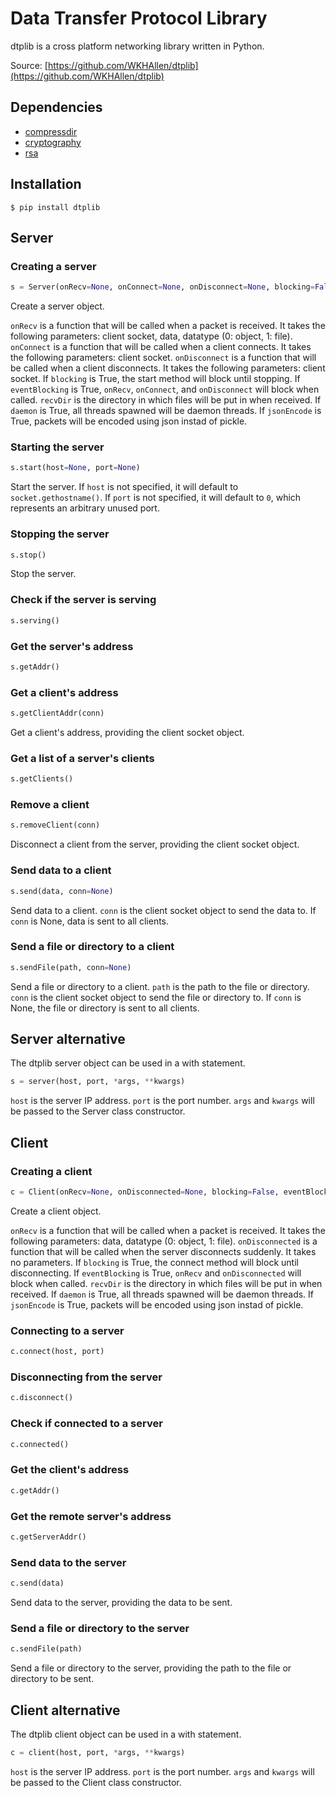 # Data Transfer Protocol Library

dtplib is a cross platform networking library written in Python.

Source: [https://github.com/WKHAllen/dtplib](https://github.com/WKHAllen/dtplib)

## Dependencies

* [compressdir](https://github.com/WKHAllen/compressdir)
* [cryptography](https://github.com/pyca/cryptography)
* [rsa](https://github.com/sybrenstuvel/python-rsa/)

## Installation

```console
$ pip install dtplib
```

## Server

### Creating a server

```py
s = Server(onRecv=None, onConnect=None, onDisconnect=None, blocking=False, eventBlocking=False, recvDir=None, daemon=True, jsonEncode=False)
```

Create a server object.

`onRecv` is a function that will be called when a packet is received. It takes the following parameters: client socket, data, datatype (0: object, 1: file).
`onConnect` is a function that will be called when a client connects. It takes the following parameters: client socket.
`onDisconnect` is a function that will be called when a client disconnects. It takes the following parameters: client socket.
If `blocking` is True, the start method will block until stopping.
If `eventBlocking` is True, `onRecv`, `onConnect`, and `onDisconnect` will block when called.
`recvDir` is the directory in which files will be put in when received.
If `daemon` is True, all threads spawned will be daemon threads.
If `jsonEncode` is True, packets will be encoded using json instad of pickle.

### Starting the server

```py
s.start(host=None, port=None)
```

Start the server. If `host` is not specified, it will default to `socket.gethostname()`. If `port` is not specified, it will default to `0`, which represents an arbitrary unused port.

### Stopping the server

```py
s.stop()
```

Stop the server.

### Check if the server is serving

```py
s.serving()
```

### Get the server's address

```py
s.getAddr()
```

### Get a client's address

```py
s.getClientAddr(conn)
```

Get a client's address, providing the client socket object.

### Get a list of a server's clients

```py
s.getClients()
```

### Remove a client

```py
s.removeClient(conn)
```

Disconnect a client from the server, providing the client socket object.

### Send data to a client

```py
s.send(data, conn=None)
```

Send data to a client. `conn` is the client socket object to send the data to. If `conn` is None, data is sent to all clients.

### Send a file or directory to a client

```py
s.sendFile(path, conn=None)
```

Send a file or directory to a client. `path` is the path to the file or directory. `conn` is the client socket object to send the file or directory to. If `conn` is None, the file or directory is sent to all clients.

## Server alternative

The dtplib server object can be used in a with statement.

```py
s = server(host, port, *args, **kwargs)
```

`host` is the server IP address. `port` is the port number. `args` and `kwargs` will be passed to the Server class constructor.

## Client

### Creating a client

```py
c = Client(onRecv=None, onDisconnected=None, blocking=False, eventBlocking=False, recvDir=None, daemon=True, jsonEncode=False)
```

Create a client object.

`onRecv` is a function that will be called when a packet is received. It takes the following parameters: data, datatype (0: object, 1: file).
`onDisconnected` is a function that will be called when the server disconnects suddenly. It takes no parameters.
If `blocking` is True, the connect method will block until disconnecting.
If `eventBlocking` is True, `onRecv` and `onDisconnected` will block when called.
`recvDir` is the directory in which files will be put in when received.
If `daemon` is True, all threads spawned will be daemon threads.
If `jsonEncode` is True, packets will be encoded using json instad of pickle.

### Connecting to a server

```py
c.connect(host, port)
```

### Disconnecting from the server

```py
c.disconnect()
```

### Check if connected to a server

```py
c.connected()
```

### Get the client's address

```py
c.getAddr()
```

### Get the remote server's address

```py
c.getServerAddr()
```

### Send data to the server

```py
c.send(data)
```

Send data to the server, providing the data to be sent.

### Send a file or directory to the server

```py
c.sendFile(path)
```

Send a file or directory to the server, providing the path to the file or directory to be sent.

## Client alternative

The dtplib client object can be used in a with statement.

```py
c = client(host, port, *args, **kwargs)
```

`host` is the server IP address. `port` is the port number. `args` and `kwargs` will be passed to the Client class constructor.
